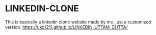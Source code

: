 # LINKEDIN-CLONE
This is basically a linkedin clone website made by me ,just a customized version.
https://ukd1211.github.io/LINKEDIN-UTTAM-DUTTA/
